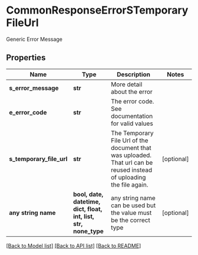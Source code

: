 # CommonResponseErrorSTemporaryFileUrl

Generic Error Message

## Properties
Name | Type | Description | Notes
------------ | ------------- | ------------- | -------------
**s_error_message** | **str** | More detail about the error | 
**e_error_code** | **str** | The error code. See documentation for valid values | 
**s_temporary_file_url** | **str** | The Temporary File Url of the document that was uploaded. That url can be reused instead of uploading the file again. | [optional] 
**any string name** | **bool, date, datetime, dict, float, int, list, str, none_type** | any string name can be used but the value must be the correct type | [optional]

[[Back to Model list]](../README.md#documentation-for-models) [[Back to API list]](../README.md#documentation-for-api-endpoints) [[Back to README]](../README.md)



